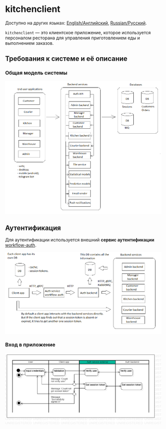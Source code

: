 # kitchenclient

Доступно на других языках: [English/Английский](kitchenclient.md), [Russian/Русский](kitchenclient.ru.md). 

`kitchenclient` — это клиентское приложение, которое используется персоналом ресторана для управления приготовлением еды и выполнением заказов.

## Требования к системе и её описание 

### Общая модель системы 

![system_overall](../img/system_overall.png)

## Аутентификация 

Для аутентификации используется внешний **сервис аутентификации** [workflow-auth](https://github.com/alexeysp11/workflow-auth).

![authentication](../img/authentication.png)

### Вход в приложение

![flowchart-signin](https://github.com/alexeysp11/workflow-auth/raw/main/docs/img/flowchart-signin.png)
